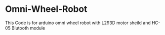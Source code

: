 # Omni-Wheel-Robot
This Code is for arduino omni wheel robot with L293D motor sheild and HC-05 Blutooth module
